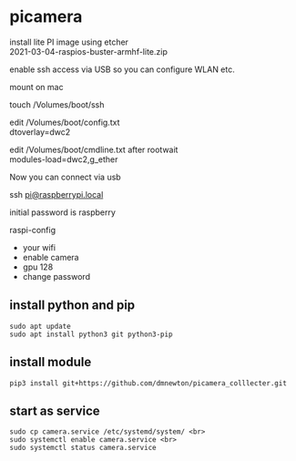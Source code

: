 # picamera

install lite  PI image using etcher <br>
2021-03-04-raspios-buster-armhf-lite.zip

enable ssh access via USB so you can configure WLAN etc.

mount on mac <br>

touch /Volumes/boot/ssh

edit /Volumes/boot/config.txt<br>
dtoverlay=dwc2

edit /Volumes/boot/cmdline.txt after rootwait <br>
modules-load=dwc2,g_ether

Now you can connect via usb<br>

ssh pi@raspberrypi.local

initial password is raspberry <br>

raspi-config<br>
*  your wifi<br>
*  enable camera<br>
*  gpu 128<br>
*  change password

## install python and pip

```shell
sudo apt update
sudo apt install python3 git python3-pip
```
## install module
```shell
pip3 install git+https://github.com/dmnewton/picamera_colllecter.git
```

## start as service
```shell
sudo cp camera.service /etc/systemd/system/ <br>
sudo systemctl enable camera.service <br>
sudo systemctl status camera.service
```
